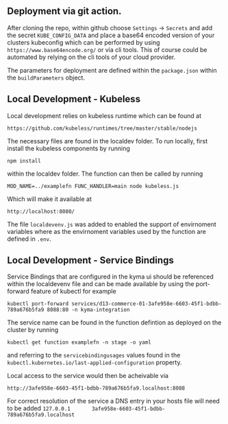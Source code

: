 ## Deployment via git action.

After cloning the repo, within github choose `Settings` -> `Secrets` and add the secret `KUBE_CONFIG_DATA` and place a base64 encoded version of your clusters kubeconfig which can be performed by using `https://www.base64encode.org/` or via cli tools. This of course could be automated by relying on the cli tools of your cloud provider.

The parameters for deployment are defined within the `package.json` within the `buildParameters` object.

## Local Development - Kubeless

Local development relies on kubeless runtime which can be found at

`https://github.com/kubeless/runtimes/tree/master/stable/nodejs`

The necessary files are found in the localdev folder. To run locally, first install the kubeless components by running

`npm install`

within the localdev folder. The function can then be called by running

`MOD_NAME=../examplefn FUNC_HANDLER=main node kubeless.js`

Which will make it available at

`http://localhost:8080/`

The file `localdevenv.js` was added to enabled the support of envirnoment variables where as the envirnoment variables used by the function are defined in `.env`. 

## Local Development - Service Bindings

Service Bindings that are configured in the kyma ui should be referenced within the localdevenv file and can be made available by using the port-forward feature of kubectl for example

`kubectl port-forward services/d13-commerce-01-3afe958e-6603-45f1-bdbb-789a676b5fa9 8088:80 -n kyma-integration`

The service name can be found in the function defintion as deployed on the cluster by running

`kubectl get function examplefn -n stage -o yaml`

and referring to the `servicebindingusages` values found in the `kubectl.kubernetes.io/last-applied-configuration` property. 

Local access to the service would then be acheivable via

`http://3afe958e-6603-45f1-bdbb-789a676b5fa9.localhost:8088`

For correct resolution of the service a DNS entry in your hosts file will need to be added
`127.0.0.1       3afe958e-6603-45f1-bdbb-789a676b5fa9.localhost`
